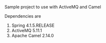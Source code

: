 Sample project to use with ActiveMQ and Camel

Dependencies are

1. Spring 4.1.5.RELEASE
1. ActiveMQ 5.11.1
1. Apache Camel 2.14.0
